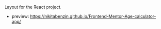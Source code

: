 Layout for the React project.
- preview: https://nikitabenzin.github.io/Frontend-Mentor-Age-calculator-app/
